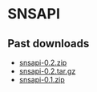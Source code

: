 # SNSAPI 

## Past downloads

   * [snsapi-0.2.zip](https://github.com/hupili/snsapi/zipball/v0.2)
   * [snsapi-0.2.tar.gz](https://github.com/hupili/snsapi/tarball/v0.2)
   * [snsapi-0.1.zip](snsapi-0.1.zip) 

